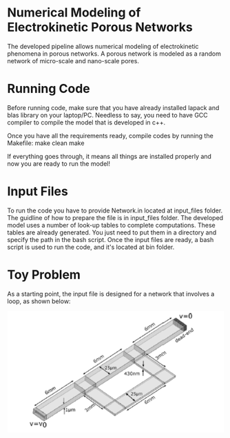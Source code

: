 # Numerical Modeling of Electrokinetic Porous Networks
The developed pipeline allows numerical modeling of electrokinetic phenomena in porous networks.
A porous network is modeled as a random network of micro-scale and nano-scale pores.

# Running Code
Before running code, make sure that you have already installed lapack and blas library on your laptop/PC.
Needless to say, you need to have GCC compiler to compile the model that is developed in c++.

Once you have all the requirements ready, compile codes by running the Makefile:
make clean
make

If everything goes through, it means all things are installed properly and now you are ready to run the model!

# Input Files
To run the code you have to provide Network.in located at input_files folder. The guidline of how to prepare the file is in input_files folder.
The developed model uses a number of look-up tables to complete computations. These tables are already generated. You just need to put them in a directory and specify the path in the bash script. 
Once the input files are ready, a bash script is used to run the code, and it's located at bin folder.

# Toy Problem
As a starting point, the input file is designed for a network that involves a loop, as shown below:

![alt text](https://github.com/shimaalizadeh/Electrokinetic_porous_networks/blob/master/toy_problem.png)


